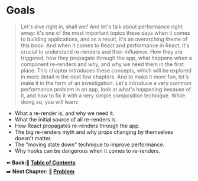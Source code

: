 # Goals

> Let's dive right in, shall we? And let's talk about performance right away: it's one of the most important topics these days when it comes to building applications, and as a result, it's an overarching theme of this book.
> And when it comes to React and performance in React, it's crucial to understand re-renders and their influence. How they are triggered, how they propagate through the app, what happens when a component re-renders and why, and why we need them in the first place.
> This chapter introduces these concepts, which will be explored in more detail in the next few chapters. And to make it more fun, let's make it in the form of an investigation. Let's introduce a very common performance problem in an app, look at what's happening because of it, and how to fix it with a very simple composition technique. While doing so, you will learn:

- What a re-render is, and why we need it.
- What the initial source of all re-renders is.
- How React propagates re-renders through the app.
- The big re-renders myth and why props changing by themselves
  doesn't matter.
- The "moving state down" technique to improve performance.
- Why hooks can be dangerous when it comes to re-renders.

⬅️ **Back:📑 [Table of Contents](../../Readme.md)**
</br>
➡️ **Next Chapter: 💼 [Problem](./02-Problem.md)**
